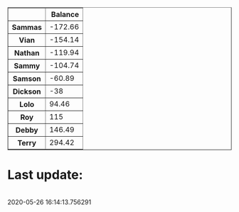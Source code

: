 <table border="1" class="dataframe">
  <thead>
    <tr style="text-align: right;">
      <th></th>
      <th>Balance</th>
    </tr>
  </thead>
  <tbody>
    <tr>
      <th>Sammas</th>
      <td>-172.66</td>
    </tr>
    <tr>
      <th>Vian</th>
      <td>-154.14</td>
    </tr>
    <tr>
      <th>Nathan</th>
      <td>-119.94</td>
    </tr>
    <tr>
      <th>Sammy</th>
      <td>-104.74</td>
    </tr>
    <tr>
      <th>Samson</th>
      <td>-60.89</td>
    </tr>
    <tr>
      <th>Dickson</th>
      <td>-38</td>
    </tr>
    <tr>
      <th>Lolo</th>
      <td>94.46</td>
    </tr>
    <tr>
      <th>Roy</th>
      <td>115</td>
    </tr>
    <tr>
      <th>Debby</th>
      <td>146.49</td>
    </tr>
    <tr>
      <th>Terry</th>
      <td>294.42</td>
    </tr>
  </tbody>
</table><H1>Last update:</h1><br>2020-05-26 16:14:13.756291